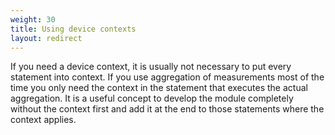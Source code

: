 ```yaml
---
weight: 30
title: Using device contexts
layout: redirect
---
```


If you need a device context, it is usually not necessary to put every statement into context.
If you use aggregation of measurements most of the time you only need the context in the statement that executes the actual aggregation.
It is a useful concept to develop the module completely without the context first and add it at the end to those statements where the context applies.